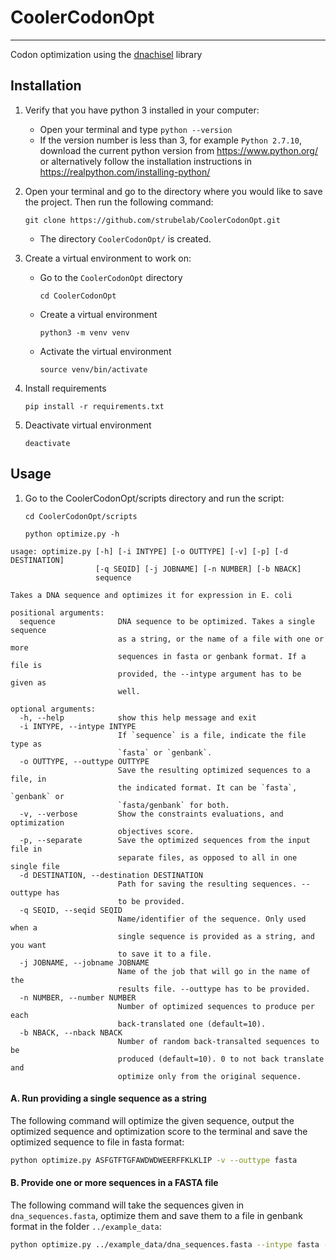 # CoolerCodonOpt
---
Codon optimization using the [dnachisel](https://pypi.org/project/dnachisel/) library

## Installation

1. Verify that you have python 3 installed in your computer:
   
   - Open your terminal and type `python --version`
   - If the version number is less than 3, for example `Python 2.7.10`, download the current python version from https://www.python.org/ or alternatively follow the installation instructions in https://realpython.com/installing-python/
   
   
2. Open your terminal and go to the directory where you would like to save the project. Then run the following command: 

   `git clone https://github.com/strubelab/CoolerCodonOpt.git`
   
   - The directory `CoolerCodonOpt/` is created.
   
   
3. Create a virtual environment to work on:

   - Go to the `CoolerCodonOpt` directory
   
     `cd CoolerCodonOpt`
   
   - Create a virtual environment
      
     `python3 -m venv venv`
   
   - Activate the virtual environment
   
     `source venv/bin/activate`
     
4. Install requirements

     `pip install -r requirements.txt`
   
5. Deactivate virtual environment
      
     `deactivate`

## Usage

1. Go to the CoolerCodonOpt/scripts directory and run the script:

   `cd CoolerCodonOpt/scripts`
   
   `python optimize.py -h`
   
   
```
usage: optimize.py [-h] [-i INTYPE] [-o OUTTYPE] [-v] [-p] [-d DESTINATION]
                   [-q SEQID] [-j JOBNAME] [-n NUMBER] [-b NBACK]
                   sequence

Takes a DNA sequence and optimizes it for expression in E. coli

positional arguments:
  sequence              DNA sequence to be optimized. Takes a single sequence
                        as a string, or the name of a file with one or more
                        sequences in fasta or genbank format. If a file is
                        provided, the --intype argument has to be given as
                        well.

optional arguments:
  -h, --help            show this help message and exit
  -i INTYPE, --intype INTYPE
                        If `sequence` is a file, indicate the file type as
                        `fasta` or `genbank`.
  -o OUTTYPE, --outtype OUTTYPE
                        Save the resulting optimized sequences to a file, in
                        the indicated format. It can be `fasta`, `genbank` or
                        `fasta/genbank` for both.
  -v, --verbose         Show the constraints evaluations, and optimization
                        objectives score.
  -p, --separate        Save the optimized sequences from the input file in
                        separate files, as opposed to all in one single file
  -d DESTINATION, --destination DESTINATION
                        Path for saving the resulting sequences. --outtype has
                        to be provided.
  -q SEQID, --seqid SEQID
                        Name/identifier of the sequence. Only used when a
                        single sequence is provided as a string, and you want
                        to save it to a file.
  -j JOBNAME, --jobname JOBNAME
                        Name of the job that will go in the name of the
                        results file. --outtype has to be provided.
  -n NUMBER, --number NUMBER
                        Number of optimized sequences to produce per each
                        back-translated one (default=10).
  -b NBACK, --nback NBACK
                        Number of random back-transalted sequences to be
                        produced (default=10). 0 to not back translate and
                        optimize only from the original sequence.
```

#### A. Run providing a single sequence as a string

The following command will optimize the given sequence, output the optimized sequence and optimization score to the terminal and save the optimized sequence to file in fasta format:

``` bash
python optimize.py ASFGTFTGFAWDWDWEERFFKLKLIP -v --outtype fasta
```

#### B. Provide one or more sequences in a FASTA file

The following command will take the sequences given in `dna_sequences.fasta`, optimize them and save them to a file in genbank format in the folder `../example_data`:

``` bash
python optimize.py ../example_data/dna_sequences.fasta --intype fasta --outtype genbank --destination ../example_data
```
